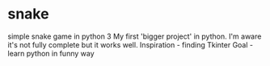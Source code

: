 # snake
simple snake game in python 3
My first 'bigger project' in python. I'm aware it's not fully complete but it works well.
Inspiration - finding Tkinter
Goal - learn python in funny way
